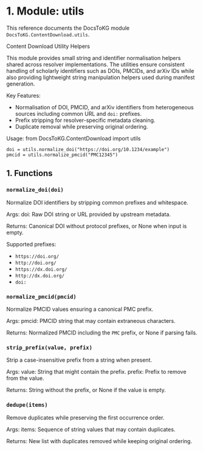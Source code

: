 # 1. Module: utils

This reference documents the DocsToKG module ``DocsToKG.ContentDownload.utils``.

Content Download Utility Helpers

This module provides small string and identifier normalisation helpers shared
across resolver implementations. The utilities ensure consistent handling of
scholarly identifiers such as DOIs, PMCIDs, and arXiv IDs while also providing
lightweight string manipulation helpers used during manifest generation.

Key Features:
- Normalisation of DOI, PMCID, and arXiv identifiers from heterogeneous sources
  including common URL and ``doi:`` prefixes.
- Prefix stripping for resolver-specific metadata cleaning.
- Duplicate removal while preserving original ordering.

Usage:
from DocsToKG.ContentDownload import utils

    doi = utils.normalize_doi("https://doi.org/10.1234/example")
    pmcid = utils.normalize_pmcid("PMC12345")

## 1. Functions

### `normalize_doi(doi)`

Normalize DOI identifiers by stripping common prefixes and whitespace.

Args:
doi: Raw DOI string or URL provided by upstream metadata.

Returns:
Canonical DOI without protocol prefixes, or None when input is empty.

Supported prefixes:

- ``https://doi.org/``
- ``http://doi.org/``
- ``https://dx.doi.org/``
- ``http://dx.doi.org/``
- ``doi:``

### `normalize_pmcid(pmcid)`

Normalize PMCID values ensuring a canonical PMC prefix.

Args:
pmcid: PMCID string that may contain extraneous characters.

Returns:
Normalized PMCID including the `PMC` prefix, or None if parsing fails.

### `strip_prefix(value, prefix)`

Strip a case-insensitive prefix from a string when present.

Args:
value: String that might contain the prefix.
prefix: Prefix to remove from the value.

Returns:
String without the prefix, or None if the value is empty.

### `dedupe(items)`

Remove duplicates while preserving the first occurrence order.

Args:
items: Sequence of string values that may contain duplicates.

Returns:
New list with duplicates removed while keeping original ordering.
